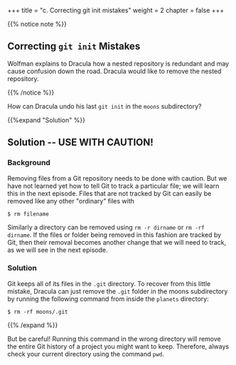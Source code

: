 +++
title = "c. Correcting git init mistakes"
weight = 2
chapter = false
+++

{{% notice note %}}
 ## Correcting `git init` Mistakes
 Wolfman explains to Dracula how a nested repository is redundant and may cause confusion
 down the road. Dracula would like to remove the nested repository.
 

{{% /notice %}}

 How can Dracula undo 
 his last `git init` in the `moons` subdirectory?

{{%expand "Solution" %}}
  ## Solution -- USE WITH CAUTION!
 
  ### Background
  Removing files from a Git repository needs to be done with caution. But we have not learned 
  yet how to tell Git to track a particular file; we will learn this in the next episode. Files 
  that are not tracked by Git can easily be removed like any other "ordinary" files with
  ```
  $ rm filename
  ```
  
 
  Similarly a directory can be removed using `rm -r dirname` or `rm -rf dirname`.
  If the files or folder being removed in this fashion are tracked by Git, then their removal 
  becomes another change that we will need to track, as we will see in the next episode.
 
  ### Solution
  Git keeps all of its files in the `.git` directory.
  To recover from this little mistake, Dracula can just remove the `.git`
  folder in the moons subdirectory by running the following command from inside the `planets` directory:
 
  ```
  $ rm -rf moons/.git
  ```

 {{% /expand %}} 
 
  But be careful! Running this command in the wrong directory will remove
  the entire Git history of a project you might want to keep.
  Therefore, always check your current directory using the command `pwd`.
